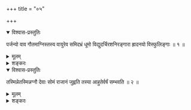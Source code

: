 +++
title = "०५"

+++

<details open><summary>विश्वास-प्रस्तुतिः</summary>

पर्जन्यो वाव गौतमाग्निस्तस्य वायुरेव समिदभ्रं धूमो
विद्युदर्चिरशनिरङ्गारा
ह्रादनयो विस्फुलिङ्गाः ॥ १ ॥
</details>

<details><summary>मूलम्</summary>

पर्जन्यो वाव गौतमाग्निस्तस्य वायुरेव समिदभ्रं धूमो
विद्युदर्चिरशनिरङ्गारा
ह्रादनयो विस्फुलिङ्गाः ॥ १ ॥
</details>

<details><summary>शङ्करः</summary>

द्वितीयहोमपर्यायार्थमाह — पर्जन्यो वाव पर्जन्य एव गौतमाग्निः पर्जन्यो
नाम वृष्ट्युपकरणाभिमानी देवताविशेषः । तस्य वायुरेव समित् , वायुना
हि पर्जन्योऽग्निः समिध्यते ; पुरोवातादिप्राबल्ये वृष्टिदर्शनात् ।
अभ्रं धूमः, धूमकार्यत्वाद्धूमवच्च लक्ष्यमाणत्वात् ।
विद्युदर्चिः, प्रकाशसामान्यात् । अशनिः अङ्गाराः,
काठिन्याद्विद्युत्सम्बन्धाद्वा । ह्रादनयो विस्फुलिङ्गाः ह्रादनयः
गर्जितशब्दाः मेघानाम् , विप्रकीर्णत्वसामान्यात् ॥
</details>

<details open><summary>विश्वास-प्रस्तुतिः</summary>

तस्मिन्नेतस्मिन्नग्नौ देवाः सोमं राजानं जुह्वति तस्या आहुतेर्वर्षं
सम्भवति ॥ २ ॥
</details>

<details><summary>मूलम्</summary>

तस्मिन्नेतस्मिन्नग्नौ देवाः सोमं राजानं जुह्वति तस्या आहुतेर्वर्षं
सम्भवति ॥ २ ॥
</details>

<details><summary>शङ्करः</summary>

तस्मिन्नेतस्मिन्नग्नौ देवाः पूर्ववत्सोमं राजानं जुह्वति । तस्या
आहुतेर्वर्षं सम्भवति ; श्रद्धाख्या आपः सोमाकारपरिणता
द्वितीये पर्याये पर्जन्याग्निं प्राप्य वृष्टित्वेन परिणमन्ते ॥

इति पञ्चमखण्डभाष्यम् ॥
</details>

